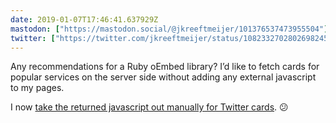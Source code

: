 ```yaml
---
date: 2019-01-07T17:46:41.637929Z
mastodon: ["https://mastodon.social/@jkreeftmeijer/101376537473955504"]
twitter: ["https://twitter.com/jkreeftmeijer/status/1082332702802698245"]
---
```

Any recommendations for a Ruby oEmbed library? I’d like to fetch cards for popular services on the server side without adding any external javascript to my pages.

I now [take the returned javascript out manually for Twitter cards](https://github.com/jeffkreeftmeijer/updates.jeffkreeftmeijer.com/blob/master/_plugins/oembed.rb#L11). 😕

